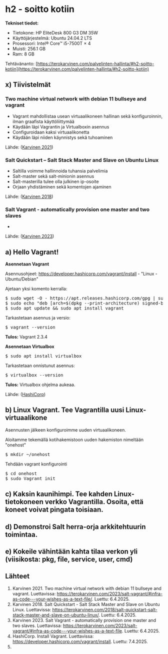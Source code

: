 # h2 - soitto kotiin

**Tekniset tiedot:**
- Tietokone: HP EliteDesk 800 G3 DM 35W
- Käyttöjärjestelmä: Ubuntu 24.04.2 LTS
- Prosessori: Intel® Core™ i5-7500T × 4
- Muisti: 256.1 GB
- Ram: 8 GB

Tehtävänanto: [https://terokarvinen.com/palvelinten-hallinta/#h2-soitto-kotiin](https://terokarvinen.com/palvelinten-hallinta/#h2-soitto-kotiin)

## x) Tiivistelmät
### Two machine virtual network with debian 11 bullseye and vagrant
- Vagrant mahdollistaa usean virtuaalikoneen hallinan sekä konfiguroinnin, ilman graafista käyttöliittymää
- Käydään läpi Vagrantin ja Virtualboxin asennus
- Configuroidaan kaksi virtuaalikonetta
- Käydään läpi niiden käynnistys sekä tuhoaminen
  
Lähde: ([Karvinen 2021](https://terokarvinen.com/2021/two-machine-virtual-network-with-debian-11-bullseye-and-vagrant/))

### Salt Quickstart – Salt Stack Master and Slave on Ubuntu Linux
- Saltilla voimme hallinnoida tuhansia palvelimia
- Salt-master sekä salt-minionin asennus
- Salt-masterilla tulee olla julkinen ip-osoite
- Orjaan yhdistäminen sekä komentojen ajaminen

Lähde: ([Karvinen 2018](https://terokarvinen.com/2018/salt-quickstart-salt-stack-master-and-slave-on-ubuntu-linux/))

### Salt Vagrant - automatically provision one master and two slaves
- 

Lähde: ([Karvinen 2023](https://terokarvinen.com/2023/salt-vagrant/#infra-as-code---your-wishes-as-a-text-file))

## a) Hello Vagrant!

**Asennetaan Vagrant**

Asennusohjeet: https://developer.hashicorp.com/vagrant/install - "Linux - Ubuntu/Debian"

Ajetaan yksi komento kerralla:

<pre>
$ sudo wget -O - https://apt.releases.hashicorp.com/gpg | sudo gpg --dearmor -o /usr/share/keyrings/hashicorp-archive-keyring.gpg
$ sudo echo "deb [arch=$(dpkg --print-architecture) signed-by=/usr/share/keyrings/hashicorp-archive-keyring.gpg] https://apt.releases.hashicorp.com $(lsb_release -cs) main" | $ sudo tee /etc/apt/sources.list.d/hashicorp.list
$ sudo apt update && sudo apt install vagrant
</pre>

Tarkastetaan asennus ja versio:
<pre>
$ vagrant --version
</pre>

**Tulos:** Vagrant 2.3.4

**Asennetaan Virtualbox**

<pre>
$ sudo apt install virtualbox
</pre>

Tarkastetaan onnistunut asennus:

<pre>
$ virtualbox --version
</pre>

**Tulos:** Virtualbox ohjelma aukeaa.

Lähde: ([HashiCorp](https://developer.hashicorp.com/vagrant/install))
 
## b) Linux Vagrant. Tee Vagrantilla uusi Linux-virtuaalikone

Asennusten jälkeen konfiguroimme uuden virtuaalikoneen.

Aloitamme tekemällä kotihakemistoon uuden hakemiston nimeltään "onehost"

<pre>
$ mkdir ~/onehost
</pre>

Tehdään vagrant konfigurointi 

<pre>
$ cd onehost
$ sudo Vagrant init
</pre>



## c) Kaksin kaunihimpi. Tee kahden Linux-tietokoneen verkko Vagrantilla. Osoita, että koneet voivat pingata toisiaan.

## d) Demonstroi Salt herra-orja arkkitehtuurin toimintaa.

## e) Kokeile vähintään kahta tilaa verkon yli (viisikosta: pkg, file, service, user, cmd)


## Lähteet

1. Karvinen 2021. Two machine virtual network with debian 11 bullseye and vagrant. Luettavissa: https://terokarvinen.com/2023/salt-vagrant/#infra-as-code---your-wishes-as-a-text-file/. Luettu: 6.4.2025.
2. Karvinen 2018. Salt Quickstart - Salt Stack Master and Slave on Ubuntu Linux. Luettavissa: https://terokarvinen.com/2018/salt-quickstart-salt-stack-master-and-slave-on-ubuntu-linux/. Luettu: 6.4.2025.
3. Karvinen 2023. Salt Vagrant - automatically provision one master and two slaves. Luettavissa: https://terokarvinen.com/2023/salt-vagrant/#infra-as-code---your-wishes-as-a-text-file. Luettu: 6.4.2025.
4. HashiCorp. Install Vagrant. Luettavissa: https://developer.hashicorp.com/vagrant/install. Luettu: 7.4.2025.
5.  





